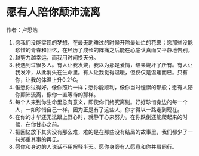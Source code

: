 # 愿有人陪你颠沛流离
作者：卢思浩
1. 愿我们没能实现的梦想，在最无助难过的时候开除最灿烂的花来；愿那些没能珍惜的青春和回忆，在经历了成长的阵痛之后能在心底认真而又平静地告别。 
2. 越努力越幸运，而我用时间换天分。
3. 我遇到过很多人。有人让我发烧，我以为那是爱情，结果烧坏了所有。有人让我发冷，从此消失在生命里。有人让我觉得温暖，但仅仅是温暖而已。只有你，让我的体温上升0.2℃。
4. 惟愿你过得好，像你照片一样；愿你能顺利，像你当时憧憬的那般；愿有人陪你颠沛流离，像你一直等待的那样。
5. 每个人来到你生命里总有意义，即使你们终究离别。好好珍惜身边的每一个人，一如珍惜自己一样，因为正是有了这些人，你才得以一路走到现在。
6. 在你的才华还无法跟上野心时，就静下心来努力。在你跌倒还能爬起来的时候，在你甘心之前。
7. 把回忆放下其实没有那么难，难的是在那些没有结局的故事里，我们都少了一句郑重其事的再见。
8. 愿你和身边的人说话不用解释半天。愿你身旁有人愿意和你并肩同行。